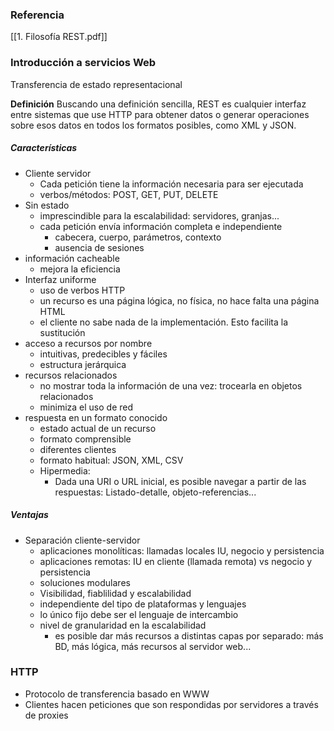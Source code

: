 
### Referencia
[[1. Filosofía REST.pdf]]

### Introducción a servicios Web
Transferencia de estado representacional
	
**Definición** Buscando una definición sencilla, REST es cualquier interfaz entre sistemas que use HTTP para obtener datos o generar operaciones sobre esos datos en todos los formatos posibles, como XML y JSON.

##### Características
- Cliente servidor
	- Cada petición tiene la información necesaria para ser ejecutada
	- verbos/métodos: POST, GET, PUT, DELETE
- Sin estado
	- imprescindible para la escalabilidad: servidores, granjas...
	- cada petición envía información completa e independiente
		- cabecera, cuerpo, parámetros, contexto
		- ausencia de sesiones
- información cacheable
	- mejora la eficiencia
- Interfaz uniforme
	- uso de verbos HTTP
	- un recurso es una página lógica, no física, no hace falta una página HTML
	- el cliente no sabe nada de la implementación. Esto facilita la sustitución
- acceso a recursos por nombre
	- intuitivas, predecibles y fáciles
	- estructura jerárquica
- recursos relacionados
	- no mostrar toda la información de una vez: trocearla en objetos relacionados
	- minimiza el uso de red
- respuesta en un formato conocido
	- estado actual de un recurso
	- formato comprensible
	- diferentes clientes
	- formato habitual: JSON, XML, CSV
	- Hipermedia:
		- Dada una URI o URL inicial, es posible navegar a partir de las respuestas: Listado-detalle, objeto-referencias...
		
##### Ventajas
- Separación cliente-servidor
	- aplicaciones monolíticas: llamadas locales IU, negocio y persistencia
	- aplicaciones remotas: IU en cliente (llamada remota) vs negocio y persistencia
	- soluciones modulares
	- Visibilidad, fiablilidad y escalabilidad
	- independiente del tipo de plataformas y lenguajes
	- lo único fijo debe ser el lenguaje de intercambio
	- nivel de granularidad en la escalabilidad
		- es posible dar más recursos a distintas capas por separado: más BD, más lógica, más recursos al servidor web...

### HTTP
* Protocolo de transferencia basado en WWW
* Clientes hacen peticiones que son respondidas por servidores a través de proxies

